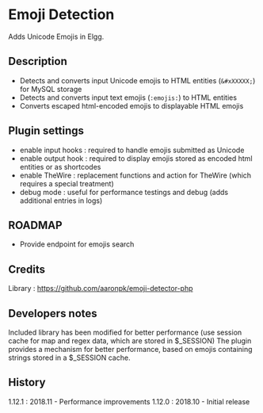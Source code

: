# Emoji Detection
Adds Unicode Emojis in Elgg. 


## Description
 - Detects and converts input Unicode emojis to HTML entities (`&#xXXXXX;`) for MySQL storage
 - Detects and converts input text emojis (`:emojis:`) to HTML entities
 - Converts escaped html-encoded emojis to displayable HTML emojis


## Plugin settings
 - enable input hooks : required to handle emojis submitted as Unicode
 - enable output hook : required to display emojis stored as encoded html entities or as shortcodes
 - enable TheWire : replacement functions and action for TheWire (which requires a special treatment)
 - debug mode : useful for performance testings and debug (adds additional entries in logs)


## ROADMAP
 - Provide endpoint for emojis search


## Credits
Library : https://github.com/aaronpk/emoji-detector-php


## Developers notes
Included library has been modified for better performance (use session cache for map and regex data, which are stored in $_SESSION)
The plugin provides a mechanism for better performance, based on emojis containing strings stored in a $_SESSION cache.


## History
1.12.1 : 2018.11 - Performance improvements
1.12.0 : 2018.10 - Initial release

